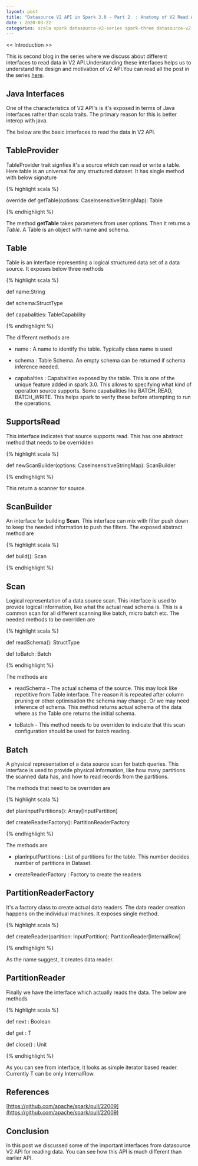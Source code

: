 ```yaml
---
layout: post
title: "Datasource V2 API in Spark 3.0 - Part 2  : Anatomy of V2 Read API"
date : 2020-03-22
categories: scala spark datasource-v2-series spark-three datasource-v2-spark-three
---
```

<< Introduction >>

This is second blog in the series where we discuss about different interfaces to read data in V2 API.Understanding these interfaces helps us to understand the design and motivation of v2 API.You can read all the post in the series [here](/categories/datasource-v2-spark-three).

## Java Interfaces

One of the characteristics of V2 API's is it's exposed in terms of Java interfaces rather than scala traits. The primary reason for this is better interop with java. 

The below are the basic interfaces to read the data in V2 API.

## TableProvider

TableProvider trait signfies it's a source which can read or write a table. Here table is an universal for any structured dataset. It has single method with below signature


{% highlight scala %}

override def getTable(options: CaseInsensitiveStringMap): Table

{% endhighlight %}

The method **getTable** takes parameters from user options. Then it returns a *Table*. A Table is an object with name and schema.

## Table

Table is an interface representing a logical structured data set of a data source. It exposes below three methods

{% highlight scala %}

def name:String

def schema:StructType

def capabalities: TableCapability

{% endhighlight %}


The different methods are

 * name : A name to identify the table. Typically class name is used

 * schema : Table Schema. An empty schema can be returned if schema inference needed.

 * capabalties : Capabalities exposed by the table. This is one of the unique feature added in spark 3.0. This allows to specifying what kind of operation source supports. Some capabalities like BATCH_READ, BATCH_WRITE. This helps spark to verify these before attempting to run the operations.


## SupportsRead

This interface indicates that source supports read. This has one abstract method that needs to be overridden


{% highlight scala %}

def newScanBuilder(options: CaseInsensitiveStringMap): ScanBuilder 

{% endhighlight %}

This return a scanner for source.


## ScanBuilder

An interface for building **Scan**. This interface can mix with filter push down to keep the needed information to push the filters. The exposed abstract method are

{% highlight scala %}

 def build(): Scan 

{% endhighlight %}

## Scan

Logical representation of a data source scan. This interface is used to provide logical information, like what the actual read schema is. This is a common scan for all different scanning like batch, micro batch etc. The needed methods to be overriden are

{% highlight scala %}

 def readSchema(): StructType

 def toBatch: Batch

{% endhighlight %}

The methods are

* readSchema - The actual schema of the source. This may look like repetitive from Table interface. The reason it is repeated after column pruning or other optimisation the schema may change. Or we may need inference of schema. This method returns actual schema of the data where as the Table one returns the initial schema.

* toBatch - This method needs to be overriden to indicate that this scan configuration should be used for batch reading.


## Batch

A physical representation of a data source scan for batch queries. This interface is used to provide physical information, like how many partitions the scanned data has, and how to read records from the partitions.

The methods that need to be overriden are

{% highlight scala %}

def planInputPartitions(): Array[InputPartition] 

def createReaderFactory(): PartitionReaderFactory 

{% endhighlight %}

The methods are

 * planInputPartitions : List of partitions for the table. This number decides number of partitions in Dataset.

 * createReaderFactory : Factory to create the readers
 


## PartitionReaderFactory

It's a factory class to create actual data readers. The data reader creation happens on the individual machines. It exposes single method.

{% highlight scala %}

 def createReader(partition: InputPartition): PartitionReader[InternalRow]

{% endhighlight %}

As the name suggest, it creates data reader.

## PartitionReader

Finally we have the interface which actually reads the data. The below are methods 

{% highlight scala %}

def next : Boolean

def get : T

def close() : Unit

{% endhighlight %}

As you can see from interface, it looks as simple iterator based reader. Currently T can be only InternalRow.

## References

[https://github.com/apache/spark/pull/22009](https://github.com/apache/spark/pull/22009)

## Conclusion

In this post we discussed some of the important interfaces from datasource V2 API for reading data. You can see how this API is much different than earlier API.
